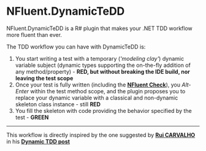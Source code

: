 NFluent.DynamicTeDD
===================

NFluent.DynamicTeDD is a R# plugin that makes your .NET TDD workflow more fluent than ever.

The TDD workflow you can have with DynamicTeDD is:

1. You start writing a test with a temporary (*'modeling clay'*) dynamic variable subject (dynamic types supporting the on-the-fly addition of any method/property) - __RED, but without breaking the IDE build, nor leaving the test scope__
2. Once your test is fully written (including the __[NFluent Check](http://www.n-fluent.net)__), you *Alt-Enter* within the test method scope, and the plugin proposes you to replace your dynamic variable with a classical and non-dynamic skeleton class instance - still __RED__
3. You fill the skeleton with code providing the behavior specified by the test - __GREEN__

- - -
This workflow is directly inspired by the one suggested by __[Rui CARVALHO](https://twitter.com/rhwy)__ in his __[Dynamic TDD post](http://www.codedistillers.com/rui/2013/12/23/dynamic-tdd/)__

